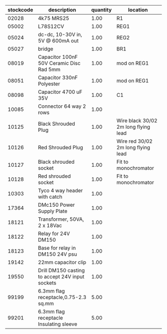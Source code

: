|stockcode|description|quantity|location|
|---------|-----------|--------|--------|
|02028|4k75 MRS25|1.00|R1|
|05002|L78S12CV|1.00|REG1|
|05024|dc-dc, 10-30V in,  5V @ 600mA out|1.00|REG2|
|05027|bridge|1.00|BR1|
|08019|Capacitor 100nF 50V Ceramic Disc Rad 5mm|1.00|mod on REG1|
|08051|Capacitor 330nF Polyester|1.00|mod on REG1|
|08098|Capacitor 4700 uF 35V|1.00|C1|
|10085|Connector  64 way 2 rows|1.00||
|10125|Black Shrouded Plug|1.00|Wire black 30/02 2m long flying lead|
|10126|Red Shrouded Plug|1.00|Wire red 30/02 2m long flying lead|
|10127|Black shrouded socket|1.00|Fit to monochromator |
|10128|Red shrouded socket|1.00|Fit to monochromator |
|10303|Tyco 4 way header with catch|1.00||
|17364|DMc150 Power Supply Plate|1.00||
|18121|Transformer, 50VA, 2 x 18Vac|1.00||
|18122|Relay for 24V DM150|1.00||
|18123|Base for relay in DM150 24V psu|1.00||
|19142|22mm capacitor clip|1.00||
|19550|Drill DM150 casting to accept 24V input sockets|1.00||
|99199|6.3mm flag receptacle,0.75-2.3 sq.mm|5.00||
|99201|6.3mm flag receptacle Insulating sleeve|5.00||
